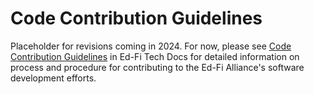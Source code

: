 # Code Contribution Guidelines

Placeholder for revisions coming in 2024. For now, please see [Code Contribution
Guidelines](https://edfi.atlassian.net/wiki/x/g4Y_AQ) in Ed-Fi Tech Docs for
detailed information on process and procedure for contributing to the Ed-Fi
Alliance's software development efforts.
